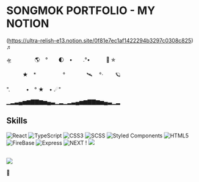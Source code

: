 # SONGMOK PORTFOLIO - MY NOTION
(https://ultra-relish-e13.notion.site/0f81e7ec1af1422294b3297c0308c825) ♬

🛸　　　 　🌎　°　　🌓　•　　.°•　　　🚀 ✯

　　　★　*　　　　　°　　　　🛰 　°·　　   🪐

".　　　•　° ★　•  ☄"

▁▂▃▄▅▆▇▇▆▅▄▃▁▂▁▂▃▄▅▆▇▇▆▅▄▃▁▂
## Skills

![React](https://img.shields.io/badge/-React-61DAFB?style=flat-square&logo=react&logoColor=white)
![TypeScript](https://img.shields.io/badge/-TypeScript-007ACC?style=flat-square&logo=typescript&logoColor=white)
![CSS3](https://img.shields.io/badge/-CSS3-1572B6?style=flat-square&logo=css3&logoColor=white)
![SCSS](https://img.shields.io/badge/-SCSS-CC6699?style=flat-square&logo=sass&logoColor=white)
![Styled Components](https://img.shields.io/badge/-Styled_Components-DB7093?style=flat-square&logo=styled-components&logoColor=white)
![HTML5](https://img.shields.io/badge/-HTML5-E34F26?style=flat-square&logo=html5&logoColor=white)
![FireBase](https://img.shields.io/badge/-Firebase-FFCA28?style=flat-square&logo=firebase&logoColor=white)
![Express](https://img.shields.io/badge/-Express-4dddaB?style=flat-square&logo=express&logoColor=white)
![NEXT](https://img.shields.io/badge/-Next.js-000000?style=flat-square&logo=next.js&logoColor=white)
!
<img src="https://github-readme-stats.vercel.app/api/top-langs/?username=songmok&layout=compact"><br><br>

<img src="https://github-readme-stats.vercel.app/api?username=songmok&show_icons=true">


🦄





